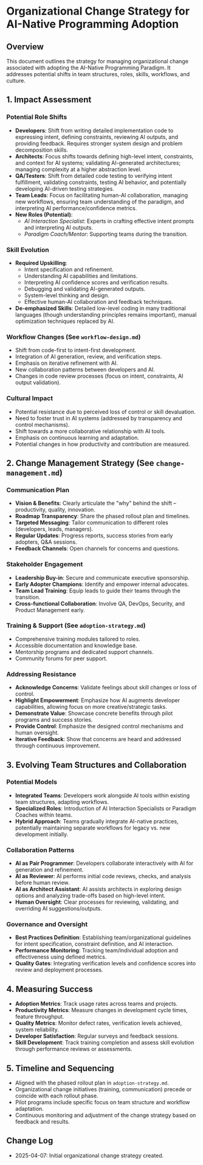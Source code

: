 # Organizational Change Strategy for AI-Native Programming Adoption

## Overview
This document outlines the strategy for managing organizational change associated with adopting the AI-Native Programming Paradigm. It addresses potential shifts in team structures, roles, skills, workflows, and culture.

## 1. Impact Assessment

### Potential Role Shifts
- **Developers**: Shift from writing detailed implementation code to expressing intent, defining constraints, reviewing AI outputs, and providing feedback. Requires stronger system design and problem decomposition skills.
- **Architects**: Focus shifts towards defining high-level intent, constraints, and context for AI systems; validating AI-generated architectures; managing complexity at a higher abstraction level.
- **QA/Testers**: Shift from detailed code testing to verifying intent fulfillment, validating constraints, testing AI behavior, and potentially developing AI-driven testing strategies.
- **Team Leads**: Focus on facilitating human-AI collaboration, managing new workflows, ensuring team understanding of the paradigm, and interpreting AI performance/confidence metrics.
- **New Roles (Potential)**:
  - *AI Interaction Specialist*: Experts in crafting effective intent prompts and interpreting AI outputs.
  - *Paradigm Coach/Mentor*: Supporting teams during the transition.

### Skill Evolution
- **Required Upskilling**:
  - Intent specification and refinement.
  - Understanding AI capabilities and limitations.
  - Interpreting AI confidence scores and verification results.
  - Debugging and validating AI-generated outputs.
  - System-level thinking and design.
  - Effective human-AI collaboration and feedback techniques.
- **De-emphasized Skills**: Detailed low-level coding in many traditional languages (though understanding principles remains important), manual optimization techniques replaced by AI.

### Workflow Changes (See `workflow-design.md`)
- Shift from code-first to intent-first development.
- Integration of AI generation, review, and verification steps.
- Emphasis on iterative refinement with AI.
- New collaboration patterns between developers and AI.
- Changes in code review processes (focus on intent, constraints, AI output validation).

### Cultural Impact
- Potential resistance due to perceived loss of control or skill devaluation.
- Need to foster trust in AI systems (addressed by transparency and control mechanisms).
- Shift towards a more collaborative relationship with AI tools.
- Emphasis on continuous learning and adaptation.
- Potential changes in how productivity and contribution are measured.

## 2. Change Management Strategy (See `change-management.md`)

### Communication Plan
- **Vision & Benefits**: Clearly articulate the "why" behind the shift – productivity, quality, innovation.
- **Roadmap Transparency**: Share the phased rollout plan and timelines.
- **Targeted Messaging**: Tailor communication to different roles (developers, leads, managers).
- **Regular Updates**: Progress reports, success stories from early adopters, Q&A sessions.
- **Feedback Channels**: Open channels for concerns and questions.

### Stakeholder Engagement
- **Leadership Buy-in**: Secure and communicate executive sponsorship.
- **Early Adopter Champions**: Identify and empower internal advocates.
- **Team Lead Training**: Equip leads to guide their teams through the transition.
- **Cross-functional Collaboration**: Involve QA, DevOps, Security, and Product Management early.

### Training & Support (See `adoption-strategy.md`)
- Comprehensive training modules tailored to roles.
- Accessible documentation and knowledge base.
- Mentorship programs and dedicated support channels.
- Community forums for peer support.

### Addressing Resistance
- **Acknowledge Concerns**: Validate feelings about skill changes or loss of control.
- **Highlight Empowerment**: Emphasize how AI augments developer capabilities, allowing focus on more creative/strategic tasks.
- **Demonstrate Value**: Showcase concrete benefits through pilot programs and success stories.
- **Provide Control**: Emphasize the designed control mechanisms and human oversight.
- **Iterative Feedback**: Show that concerns are heard and addressed through continuous improvement.

## 3. Evolving Team Structures and Collaboration

### Potential Models
- **Integrated Teams**: Developers work alongside AI tools within existing team structures, adapting workflows.
- **Specialized Roles**: Introduction of AI Interaction Specialists or Paradigm Coaches within teams.
- **Hybrid Approach**: Teams gradually integrate AI-native practices, potentially maintaining separate workflows for legacy vs. new development initially.

### Collaboration Patterns
- **AI as Pair Programmer**: Developers collaborate interactively with AI for generation and refinement.
- **AI as Reviewer**: AI performs initial code reviews, checks, and analysis before human review.
- **AI as Architect Assistant**: AI assists architects in exploring design options and analyzing trade-offs based on high-level intent.
- **Human Oversight**: Clear processes for reviewing, validating, and overriding AI suggestions/outputs.

### Governance and Oversight
- **Best Practices Definition**: Establishing team/organizational guidelines for intent specification, constraint definition, and AI interaction.
- **Performance Monitoring**: Tracking team/individual adoption and effectiveness using defined metrics.
- **Quality Gates**: Integrating verification levels and confidence scores into review and deployment processes.

## 4. Measuring Success
- **Adoption Metrics**: Track usage rates across teams and projects.
- **Productivity Metrics**: Measure changes in development cycle times, feature throughput.
- **Quality Metrics**: Monitor defect rates, verification levels achieved, system reliability.
- **Developer Satisfaction**: Regular surveys and feedback sessions.
- **Skill Development**: Track training completion and assess skill evolution through performance reviews or assessments.

## 5. Timeline and Sequencing
- Aligned with the phased rollout plan in `adoption-strategy.md`.
- Organizational change initiatives (training, communication) precede or coincide with each rollout phase.
- Pilot programs include specific focus on team structure and workflow adaptation.
- Continuous monitoring and adjustment of the change strategy based on feedback and results.

## Change Log
- 2025-04-07: Initial organizational change strategy created.